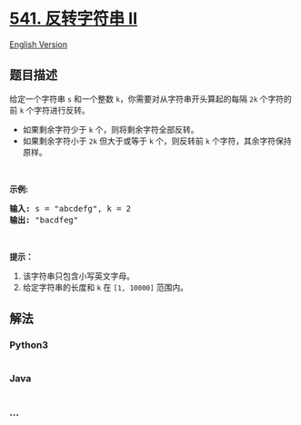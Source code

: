 # [541. 反转字符串 II](https://leetcode-cn.com/problems/reverse-string-ii)

[English Version](https://github.com/yanglr/leetcode-ac/blob/master/assets/0500-0599/0541.Reverse%20String%20II/README_EN.md)

## 题目描述

<!-- 这里写题目描述 -->

<p>给定一个字符串 <code>s</code> 和一个整数 <code>k</code>，你需要对从字符串开头算起的每隔&nbsp;<code>2k</code> 个字符的前 <code>k</code> 个字符进行反转。</p>

<ul>
	<li>如果剩余字符少于 <code>k</code> 个，则将剩余字符全部反转。</li>
	<li>如果剩余字符小于 <code>2k</code> 但大于或等于 <code>k</code> 个，则反转前 <code>k</code> 个字符，其余字符保持原样。</li>
</ul>

<p>&nbsp;</p>

<p><strong>示例:</strong></p>

<pre><strong>输入:</strong> s = &quot;abcdefg&quot;, k = 2
<strong>输出:</strong> &quot;bacdfeg&quot;
</pre>

<p>&nbsp;</p>

<p><strong>提示：</strong></p>

<ol>
	<li>该字符串只包含小写英文字母。</li>
	<li>给定字符串的长度和 <code>k</code> 在 <code>[1, 10000]</code> 范围内。</li>
</ol>


## 解法

<!-- 这里可写通用的实现逻辑 -->

<!-- tabs:start -->

### **Python3**

<!-- 这里可写当前语言的特殊实现逻辑 -->

```python

```

### **Java**

<!-- 这里可写当前语言的特殊实现逻辑 -->

```java

```

### **...**

```

```

<!-- tabs:end -->
